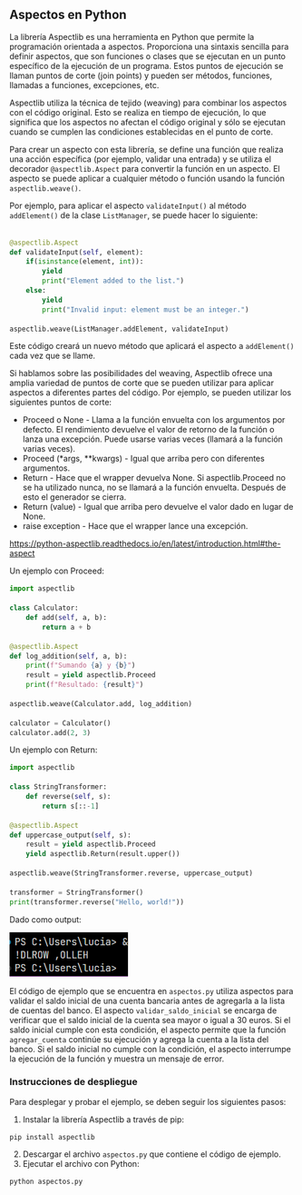 ## Aspectos en Python

La librería Aspectlib es una herramienta en Python que permite la programación orientada a aspectos. Proporciona una sintaxis sencilla para definir aspectos, que son funciones o clases que se ejecutan en un punto específico de la ejecución de un programa. Estos puntos de ejecución se llaman puntos de corte (join points) y pueden ser métodos, funciones, llamadas a funciones, excepciones, etc.

Aspectlib utiliza la técnica de tejido (weaving) para combinar los aspectos con el código original. Esto se realiza en tiempo de ejecución, lo que significa que los aspectos no afectan el código original y sólo se ejecutan cuando se cumplen las condiciones establecidas en el punto de corte.

Para crear un aspecto con esta librería, se define una función que realiza una acción específica (por ejemplo, validar una entrada) y se utiliza el decorador `@aspectlib.Aspect` para convertir la función en un aspecto. El aspecto se puede aplicar a cualquier método o función usando la función `aspectlib.weave()`.

Por ejemplo, para aplicar el aspecto `validateInput()` al método `addElement()` de la clase `ListManager`, se puede hacer lo siguiente:

```python

@aspectlib.Aspect
def validateInput(self, element):
    if(isinstance(element, int)):
        yield
        print("Element added to the list.")
    else:
        yield
        print("Invalid input: element must be an integer.")

aspectlib.weave(ListManager.addElement, validateInput)
```


Este código creará un nuevo método que aplicará el aspecto a `addElement()` cada vez que se llame.

Si hablamos sobre las posibilidades del weaving, Aspectlib ofrece una amplia variedad de puntos de corte que se pueden utilizar para aplicar aspectos a diferentes partes del código. Por ejemplo, se pueden utilizar los siguientes puntos de corte:
- Proceed o None - Llama a la función envuelta con los argumentos por defecto. El rendimiento devuelve el valor de retorno de la función o lanza una excepción. Puede usarse varias veces (llamará a la función varias veces).
- Proceed (*args, **kwargs) - Igual que arriba pero con diferentes argumentos.
- Return - Hace que el wrapper devuelva None. Si aspectlib.Proceed no se ha utilizado nunca, no se llamará a la función envuelta. Después de esto el generador se cierra.
- Return (value) - Igual que arriba pero devuelve el valor dado en lugar de None.
- raise exception - Hace que el wrapper lance una excepción.

https://python-aspectlib.readthedocs.io/en/latest/introduction.html#the-aspect

Un ejemplo con Proceed:
```python
import aspectlib

class Calculator:
    def add(self, a, b):
        return a + b

@aspectlib.Aspect
def log_addition(self, a, b):
    print(f"Sumando {a} y {b}")
    result = yield aspectlib.Proceed
    print(f"Resultado: {result}")

aspectlib.weave(Calculator.add, log_addition)

calculator = Calculator()
calculator.add(2, 3)
```
Un ejemplo con Return:
```python
import aspectlib

class StringTransformer:
    def reverse(self, s):
        return s[::-1]

@aspectlib.Aspect
def uppercase_output(self, s):
    result = yield aspectlib.Proceed
    yield aspectlib.Return(result.upper())

aspectlib.weave(StringTransformer.reverse, uppercase_output)

transformer = StringTransformer()
print(transformer.reverse("Hello, world!"))
```
Dado como output:

![width:600 center](Return.png)

El código de ejemplo que se encuentra en `aspectos.py` utiliza aspectos para validar el saldo inicial de una cuenta bancaria antes de agregarla a la lista de cuentas del banco. El aspecto `validar_saldo_inicial` se encarga de verificar que el saldo inicial de la cuenta sea mayor o igual a 30 euros. Si el saldo inicial cumple con esta condición, el aspecto permite que la función `agregar_cuenta` continúe su ejecución y agrega la cuenta a la lista del banco. Si el saldo inicial no cumple con la condición, el aspecto interrumpe la ejecución de la función y muestra un mensaje de error.


### Instrucciones de despliegue

Para desplegar y probar el ejemplo, se deben seguir los siguientes pasos:
1. Instalar la librería Aspectlib a través de pip:

```
pip install aspectlib
```

 
2. Descargar el archivo `aspectos.py` que contiene el código de ejemplo. 
3. Ejecutar el archivo con Python:

```
python aspectos.py
```
